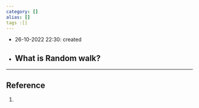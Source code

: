 ```yaml
---
category: []
alias: []
tags :[]
---
```


- 26-10-2022 22:30: created

- What is Random walk?
	- 


---
## Reference

1. 